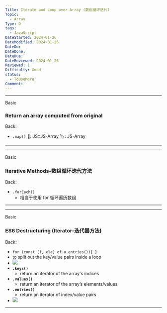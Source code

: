 ```yaml
---
Title: Iterate and Loop over Array (数组循环迭代)
Topic:
  - Array
Type: D
tags:
  - JavaScript
DateStarted: 2024-01-26
DateModified: 2024-01-26
DateDo: 
DateDone: 
DateDue: 
DateReviewed: 2024-01-26
Reviewed: 1
Difficulty: Good
status:
  - ToUseMore
Comment:
---
```

***
Basic
### Return an array computed from original
Back:
- `.map()` 
📌: JS::JS-Array 
🏷️: JS-Array 
<!--ID: 1706600287395-->
****

***
Basic
### Iterative Methods-数组循环迭代方法 
Back:
- `.forEach()`
	- 相当于使用 for 循环遍历数组
<!--ID: 1706600287399-->
****

***
Basic
### ES6 Destructuring (Iterator-迭代器方法)
Back:
- `for (const [i, ele] of a.entries()){ }`
- to split out the key/value pairs inside a loop
- ![](1691247030389.png)
- **`.keys()`**
	- return an iterator of the array's indices
- **`.values()`**
	- return an iterator of the array’s elements/values
- **`.entries()`**
	- return an iterator of index/value pairs
- ![](1691246935131.png)
<!--ID: 1706600287402-->
****
<!--SR:!2024-01-30,1,230-->
